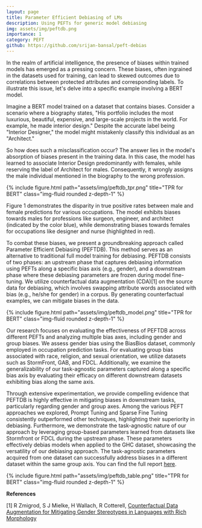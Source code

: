 ```yaml
---
layout: page
title: Parameter Efficient Debiasing of LMs
description: Using PEFTs for generic model debiasing
img: assets/img/peftdb.png
importance: 1
category: PEFT
github: https://github.com/srijan-bansal/peft-debias
---
```


In the realm of artificial intelligence, the presence of biases within trained models has emerged as a pressing concern. These biases, often ingrained in the datasets used for training, can lead to skewed outcomes due to correlations between protected attributes and corresponding labels. To illustrate this issue, let's delve into a specific example involving a BERT model.

Imagine a BERT model trained on a dataset that contains biases. Consider a scenario where a biography states, "His portfolio includes the most luxurious, beautiful, expensive, and large-scale projects in the world. For example, he made interior design." Despite the accurate label being "Interior Designer," the model might mistakenly classify this individual as an "Architect."

So how does such a misclassification occur? The answer lies in the model's absorption of biases present in the training data. In this case, the model has learned to associate Interior Design predominantly with females, while reserving the label of Architect for males. Consequently, it wrongly assigns the male individual mentioned in the biography to the wrong profession.

<div class="row">
    <div class="col-sm mt-3 mt-md-0">
        {% include figure.html path="assets/img/peftdb_tpr.png" title="TPR for BERT" class="img-fluid rounded z-depth-1" %}
    </div>
</div>

Figure 1 demonstrates the disparity in true positive rates between male and female predictions for various occupations. The model exhibits biases towards males for professions like surgeon, engineer, and architect (indicated by the color blue), while demonstrating biases towards females for occupations like designer and nurse (highlighted in red).

To combat these biases, we present a groundbreaking approach called Parameter Efficient Debiasing (PEFTDB). This method serves as an alternative to traditional full model training for debiasing. PEFTDB consists of two phases: an upstream phase that captures debiasing information using PEFTs along a specific bias axis (e.g., gender), and a downstream phase where these debiasing parameters are frozen during model fine-tuning. We utilize counterfactual data augmentation (CDA)[1] on the source data for debiasing, which involves swapping attribute words associated with bias (e.g., he/she for gender) in a corpus. By generating counterfactual examples, we can mitigate biases in the data.

<div class="row">
    <div class="col-sm mt-3 mt-md-0">
        {% include figure.html path="assets/img/peftdb_model.png" title="TPR for BERT" class="img-fluid rounded z-depth-1" %}
    </div>
</div>

Our research focuses on evaluating the effectiveness of PEFTDB across different PEFTs and analyzing multiple bias axes, including gender and group biases. We assess gender bias using the BiasBios dataset, commonly employed in occupation prediction tasks. For evaluating group bias associated with race, religion, and sexual orientation, we utilize datasets such as StormFront, GAB, and FDCL. Additionally, we examine the generalizability of our task-agnostic parameters captured along a specific bias axis by evaluating their efficacy on different downstream datasets exhibiting bias along the same axis.

Through extensive experimentation, we provide compelling evidence that PEFTDB is highly effective in mitigating biases in downstream tasks, particularly regarding gender and group axes. Among the various PEFT approaches we explored, Prompt Tuning and Sparse Fine Tuning consistently outperformed other techniques, highlighting their superiority in debiasing. Furthermore, we demonstrate the task-agnostic nature of our approach by leveraging group-based parameters learned from datasets like Stormfront or FDCL during the upstream phase. These parameters effectively debias models when applied to the GHC dataset, showcasing the versatility of our debiasing approach. The task-agnostic parameters acquired from one dataset can successfully address biases in a different dataset within the same group axis. You can find the full report <a href="{{ 'https://github.com/srijan-bansal/srijan-bansal.github.io/blob/master/assets/pdf/PEFTDB.pdf' }}">here</a>.

<div class="row">
    <div class="col-sm mt-3 mt-md-0">
        {% include figure.html path="assets/img/peftdb_table.png" title="TPR for BERT" class="img-fluid rounded z-depth-1" %}
    </div>
</div>

<b>References</b>

[1] R Zmigrod, S J Mielke, H Wallach, R Cotterell, <a href="https://aclanthology.org/P19-1161v2.pdf">Counterfactual Data Augmentation for Mitigating Gender Stereotypes in Languages with Rich Morphology</a>
